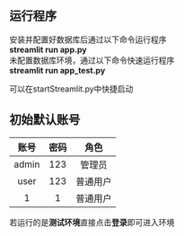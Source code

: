 ## 运行程序
安装并配置好数据库后通过以下命令运行程序\
**streamlit run app.py**\
未配置数据库环境，通过以下命令快速运行程序\
**streamlit run app_test.py**

可以在startStreamlit.py中快捷启动

## 初始默认账号

|  账号   | 密码  |角色|
|:-----:|:---:|:---:|
| admin | 123 |管理员|
| user  | 123 |普通用户|
|   1   |  1  |普通用户|
若运行的是**测试环境**直接点击**登录**即可进入环境

